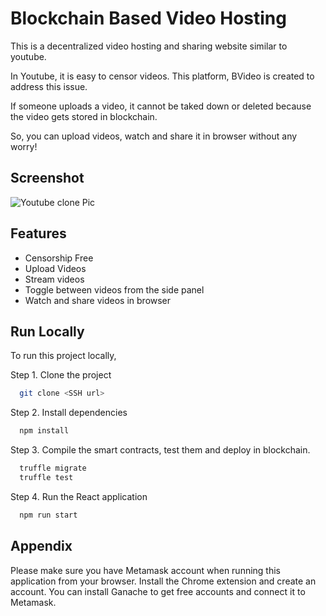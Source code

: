
# Blockchain Based Video Hosting

This is a decentralized video hosting and sharing website similar to youtube.

In Youtube, it is easy to censor videos. This platform, BVideo is created to address this issue.

If someone uploads a video, it cannot be taked down or deleted because the video gets stored in blockchain.

So, you can upload videos, watch and share it in browser without any worry!



## Screenshot
![Youtube clone Pic](https://user-images.githubusercontent.com/89087014/176617681-0ca3ad46-7a0f-4580-af07-5c49b1cfca1d.PNG)


## Features

- Censorship Free
- Upload Videos
- Stream videos
- Toggle between videos from the side panel
- Watch and share videos in browser



## Run Locally

To run this project locally,

Step 1. Clone the project

```bash
  git clone <SSH url>
```
Step 2. Install dependencies
```bash
  npm install
```
Step 3. Compile the smart contracts, test them and deploy in blockchain.
```bash
  truffle migrate
  truffle test
```
Step 4. Run the React application
```bash
  npm run start
```


## Appendix

Please make sure you have Metamask account when running this application from your browser.
Install the Chrome extension and create an account. 
You can install Ganache to get free accounts and connect it to Metamask.

